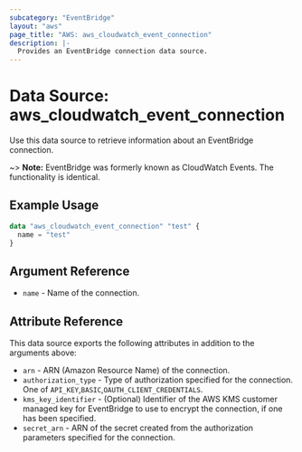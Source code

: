 ```yaml
---
subcategory: "EventBridge"
layout: "aws"
page_title: "AWS: aws_cloudwatch_event_connection"
description: |-
  Provides an EventBridge connection data source.
---
```


# Data Source: aws_cloudwatch_event_connection

Use this data source to retrieve information about an EventBridge connection.

~> **Note:** EventBridge was formerly known as CloudWatch Events. The functionality is identical.

## Example Usage

```terraform
data "aws_cloudwatch_event_connection" "test" {
  name = "test"
}
```

## Argument Reference

* `name` - Name of the connection.

## Attribute Reference

This data source exports the following attributes in addition to the arguments above:

* `arn` - ARN (Amazon Resource Name) of the connection.
* `authorization_type` - Type of authorization specified for the connection. One of `API_KEY`,`BASIC`,`OAUTH_CLIENT_CREDENTIALS`.
* `kms_key_identifier` - (Optional) Identifier of the AWS KMS customer managed key for EventBridge to use to encrypt the connection, if one has been specified.
* `secret_arn` - ARN of the secret created from the authorization parameters specified for the connection.
